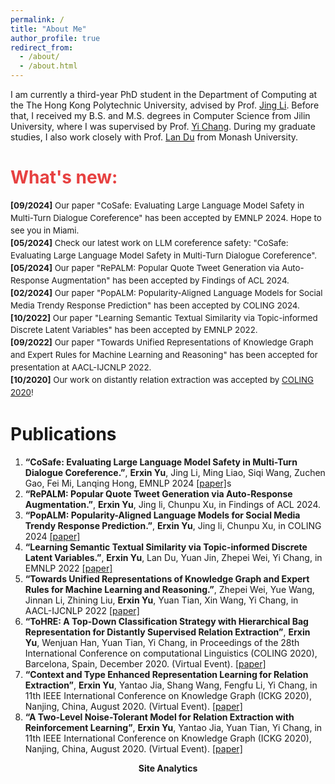 ```yaml
---
permalink: /
title: "About Me"
author_profile: true
redirect_from: 
  - /about/
  - /about.html
---
```


I am currently a third-year PhD student in the Department of Computing at the The Hong Kong Polytechnic University, advised by Prof. [Jing Li](https://www4.comp.polyu.edu.hk/~jing1li/).
Before that, I received my B.S. and M.S. degrees in Computer Science from Jilin University, where I was  supervised by Prof. [Yi Chang](http://yichang-cs.com/). During my graduate studies, I also work closely with Prof. [Lan Du](https://dulann.github.io/) from Monash University.

<h1 style="color: rgb(231, 65, 65);"><b>What's new:</b></h1>
<div style="line-height: 1.5em; font-size: 0.95em">
  <p>
    <b>[09/2024]</b> Our paper "CoSafe: Evaluating Large Language Model Safety in Multi-Turn Dialogue Coreference" has been accepted by EMNLP 2024. Hope to see you in Miami. <br>
  <!-- <b>[07/2024]</b> I will intern at Huawei Noah's Ark Lab (Shenzhen), mentored by <a href="https://mifei.github.io/">Fei Mi</a> and <a href="https://scholar.google.com.sg/citations?user=2p7x6OUAAAAJ&hl=en">Lanqing Hong</a>.<br> -->
  <b>[05/2024]</b> Check our latest work on LLM coreference safety: "CoSafe: Evaluating Large Language Model Safety in Multi-Turn Dialogue Coreference".<br>
  <b>[05/2024]</b> Our paper "RePALM: Popular Quote Tweet Generation via Auto-Response Augmentation" has been accepted by Findings of ACL 2024.<br>
  <b>[02/2024]</b> Our paper "PopALM: Popularity-Aligned Language Models for Social Media Trendy Response Prediction" has been accepted by COLING 2024.<br>
  <b>[10/2022]</b> Our paper "Learning Semantic Textual Similarity via Topic-informed Discrete Latent Variables" has been accepted by EMNLP 2022.<br>
  <b>[09/2022]</b> Our paper "Towards Unified Representations of Knowledge Graph and Expert Rules for Machine Learning and Reasoning" has been accepted for presentation at AACL-IJCNLP 2022.<br>
  <b>[10/2020]</b> Our work on distantly relation extraction was accepted by <a href="https://coling2020.org/">COLING 2020</a>!<br>
  <!-- <b>[07/2020]</b> Two papers on relation extraction was accepted by <a href="http://ickg2020.bigke.org/">IEEE ICKG 2020</a>!<br>
  <b>[07/2019]</b> I received my B.Sc. degree from the Excellent Engineer Program in Software Engineering.<br> -->
  <!-- <b>[09/2018]</b> I will intern at Huawei Research in the following year, supervised by Dr. <a href="https://dblp.org/pid/130/0492.html">Yantao Jia</a>.<br> -->
  </p>
</div>

# Publications

1. **“CoSafe: Evaluating Large Language Model Safety in Multi-Turn Dialogue Coreference.”**, **Erxin Yu**, Jing Li, Ming Liao, Siqi Wang, Zuchen Gao, Fei Mi, Lanqing Hong, EMNLP 2024 [[paper]](https://arxiv.org/pdf/2406.17626)s
1. **“RePALM: Popular Quote Tweet Generation via Auto-Response Augmentation.”**, **Erxin Yu**, Jing li, Chunpu Xu, in Findings of ACL 2024.
1. **“PopALM: Popularity-Aligned Language Models for Social Media Trendy Response Prediction.”**, **Erxin Yu**, Jing li, Chunpu Xu, in COLING 2024 [[paper]](https://aclanthology.org/2024.lrec-main.1127/)
1. **“Learning Semantic Textual Similarity via Topic-informed Discrete Latent Variables.”**, **Erxin Yu**, Lan Du, Yuan Jin, Zhepei Wei, Yi Chang, in EMNLP 2022 [[paper]](https://aclanthology.org/2022.emnlp-main.328/)
1. **“Towards Unified Representations of Knowledge Graph and Expert Rules for Machine Learning and Reasoning.”**, Zhepei Wei, Yue Wang, Jinnan Li, Zhining Liu, **Erxin Yu**, Yuan Tian, Xin Wang, Yi Chang, in AACL-IJCNLP 2022 [[paper]](https://aclanthology.org/2022.aacl-main.20.pdf)
1. **“ToHRE: A Top-Down Classification Strategy with Hierarchical Bag Representation for Distantly Supervised Relation Extraction”**, **Erxin Yu**, Wenjuan Han, Yuan Tian, Yi Chang, in Proceedings of the 28th International Conference on computational Linguistics (COLING 2020), Barcelona, Spain, December 2020. (Virtual Event). [[paper]](https://aclanthology.org/2020.coling-main.146.pdf)
1. **“Context and Type Enhanced Representation Learning for Relation Extraction”**, **Erxin Yu**, Yantao Jia, Shang Wang, Fengfu Li, Yi Chang,  in 11th IEEE International Conference on Knowledge Graph (ICKG 2020), Nanjing, China, August 2020. (Virtual Event). [[paper]](https://ieeexplore.ieee.org/document/9194521)
1. **“A Two-Level Noise-Tolerant Model for Relation Extraction with Reinforcement Learning”**,  **Erxin Yu**,  Yantao Jia, Yuan Tian, Yi Chang, in 11th IEEE International Conference on Knowledge Graph (ICKG 2020), Nanjing, China, August 2020. (Virtual Event). [[paper]](https://ieeexplore.ieee.org/document/9194528)
<!-- 1. **“The Poisson multi-media knowledge construction System for TAC KBP 2018”**, Zhicheng Sheng, Danping Wu, Zelong Li, Wei Zhang, Jingchen Lu, Zeming Xu, Dong Liu, Shuo Guo, Yantao Jia, Zhepei Wei, **Erxin Yu**,  Xiongfeng Xiao, Zhuo Wang, Jianyong Wang, in Proceedings of the 2018 Text Analysis Conference (TAC 2018) , Gaithersburg, Maryland USA, November 2018. [[paper]](https://www.semanticscholar.org/paper/The-Poisson-multi-media-knowledge-construction-for-Sheng-Wu/8cb0baa1fed8f46b82466b6fd378a21a0faefb09) -->

<center><b>Site Analytics</b></center>
<script type='text/javascript' id='clustrmaps' src='//cdn.clustrmaps.com/map_v2.js?cl=ffffff&w=386&t=tt&d=gigmUpaCJlv-R03qztOjZX9W29yRfGKcQbKV8AJj_Q8&co=2c3e50'></script>